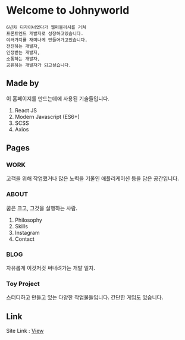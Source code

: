 # Welcome to Johnyworld
	6년차 디자이너였다가 웹퍼블리셔를 거쳐
	프론트엔드 개발자로 성장하고있습니다.
	여러가지를 재미나게 만들어가고있습니다.
	전진하는 개발자,
	인정받는 개발자,
	소통하는 개발자,
	공유하는 개발자가 되고싶습니다.

## Made by
이 홈페이지를 만드는데에 사용된 기술들입니다.
1. React JS
2. Modern Javascript (ES6+)
3. SCSS
4. Axios

## Pages

### WORK
고객을 위해 작업했거나 많은 노력을 기울인 애플리케이션 등을 담은 공간입니다.

### ABOUT
꿈은 크고, 그것을 실행하는 사람.
1. Philosophy
2. Skills
3. Instagram
4. Contact

### BLOG
자유롭게 이것저것 써내려가는 개발 일지.

### Toy Project
스터디하고 만들고 있는 다양한 작업물들입니다. 간단한 게임도 있습니다.

## Link
Site Link : [View](http://johnyworld.com)

